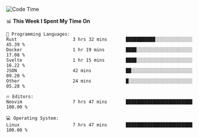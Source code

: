 <!-- [![Top Langs](https://github-readme-stats.vercel.app/api/top-langs/?username=gagahsyuja&theme=dracula&hide_border=true&border_radius=7)](https://github.com/anuraghazra/github-readme-stats) -->

<!--START_SECTION:waka-->
![Code Time](http://img.shields.io/badge/Code%20Time-950%20hrs%205%20mins-blue)

📊 **This Week I Spent My Time On** 

```text
💬 Programming Languages: 
Rust                     3 hrs 32 mins       ███████████░░░░░░░░░░░░░░   45.39 % 
Docker                   1 hr 19 mins        ████░░░░░░░░░░░░░░░░░░░░░   17.08 % 
Svelte                   1 hr 15 mins        ████░░░░░░░░░░░░░░░░░░░░░   16.22 % 
JSON                     42 mins             ██░░░░░░░░░░░░░░░░░░░░░░░   09.20 % 
Other                    24 mins             █░░░░░░░░░░░░░░░░░░░░░░░░   05.28 % 

🔥 Editors: 
Neovim                   7 hrs 47 mins       █████████████████████████   100.00 % 

💻 Operating System: 
Linux                    7 hrs 47 mins       █████████████████████████   100.00 % 
```


<!--END_SECTION:waka-->
